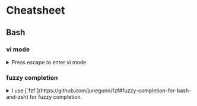 # Cheatsheet

## Bash
### vi mode
<details>
<summary>Press escape to enter vi mode</summary>
  The command line defaults to insert mode. The following keys can be used to edit the command.
  
  - `<esc>` - enter normal mode
  - `h,j,k,l` - movement keys
  - `a,i,A,I` - reenter insert mode
  - `v` - bring up the current command line in vim for editing; command is executed upon exiting vim
</details>

### fuzzy completion
<details>
<summary>I use [`fzf`](https://github.com/junegunn/fzf#fuzzy-completion-for-bash-and-zsh) for fuzzy completion.</summary>

#### Files and directories

Use `**<tab>` to bring up a list of files and directories to select from:
```
<command> [DIRECTORY/][FUZZY_PATTERN]**<tab>
```

#### Process IDs

Press tab after the `kill` command to bring up a list of processes:
```
kill -9 <tab>
```

#### Host names

Host names are extracted from /etc/hosts and ~/.ssh/config for use with `ssh`. Use `**<tab>` to bring up a list:
```
ssh **<tab>
```

#### Environment variables / aliases
Use `**<tab>` to bring up a list of environment variables and aliaes for use with `unset`, `export`, and `unalias`:
```
unset **<tab>
export **<tab>
unalias **<tab>
```

#### Supported commands
Get a list of commands supporting fuzzy completion:
```
complete | grep _fzf
```

Enable other commands:
```
# usage: _fzf_setup_completion path|dir|var|alias|host COMMANDS...
_fzf_setup_completion path ag git kubectl
_fzf_setup_completion dir tree
```

Custom fuzzy completion is also possible for person scripts and apps:
```
# Custom fuzzy completion for "doge" command
#   e.g. doge **<TAB>
_fzf_complete_doge() {
  _fzf_complete --multi --reverse --prompt="doge> " -- "$@" < <(
    echo very
    echo wow
    echo such
    echo doge
  )
}
```
</details>

